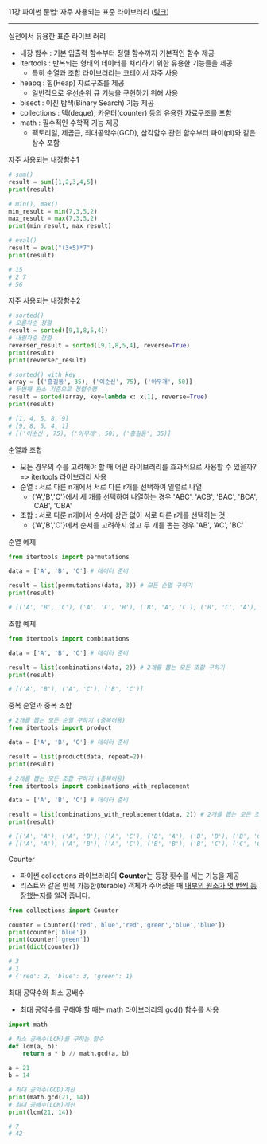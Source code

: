 11강 파이썬 문법: 자주 사용되는 표준 라이브러리 ([링크](https://youtu.be/W1SO2e5IaSo))

---

실전에서 유용한 표준 라이브 러리

- 내장 함수 : 기본 입출력 함수부터 정렬 함수까지 기본적인 함수 제공
- itertools : 반복되는 형태의 데이터를 처리하기 위한 유용한 기능들을 제공
  - 특히 순열과 조합 라이브러리는 코테이서 자주 사용
- heapq : 힙(Heap) 자료구조를 제공
  - 일반적으로 우선순위 큐 기능을 구현하기 위해 사용
- bisect :  이진 탐색(Binary Search) 기능 제공
- collections : 덱(deque), 카운터(counter) 등의 유용한 자료구조를 포함
- math : 필수적인 수학적 기능 제공
  - 팩토리얼, 제곱근, 최대공약수(GCD), 삼각함수 관련 함수부터 파이(pi)와 같은 상수 포함

자주 사용되는 내장함수1

```python
# sum()
result = sum([1,2,3,4,5])
print(result)

# min(), max()
min_result = min(7,3,5,2)
max_result = max(7,3,5,2)
print(min_result, max_result)

# eval()
result = eval("(3+5)*7")
print(result)

# 15
# 2 7
# 56
```

자주 사용되는 내장함수2

```python
# sorted()
# 오름차순 정렬
result = sorted([9,1,8,5,4])
# 내림차순 정렬
reverser_result = sorted([9,1,8,5,4], reverse=True)
print(result)
print(reverser_result)

# sorted() with key
array = [('홍길동', 35), ('이순신', 75), ('아무개', 50)]
# 두번째 원소 기준으로 정렬수행
result = sorted(array, key=lambda x: x[1], reverse=True)
print(result)

# [1, 4, 5, 8, 9]
# [9, 8, 5, 4, 1]
# [('이순신', 75), ('아무개', 50), ('홍길동', 35)]
```

순열과 조합

- 모든 경우의 수를 고려해야 할 때 어떤 라이브러리를 효과적으로 사용할 수 있을까?
  => itertools 라이브러리 사용
- 순열 : 서로 다른 n개에서 서로 다른 r개를 선택하여 일렬로 나열
  - {'A','B','C'}에서 세 개를 선택하여 나열하는 경우
    'ABC', 'ACB', 'BAC', 'BCA', 'CAB', 'CBA'
- 조합 : 서로 다룬 n개에서 순서에 상관 없이 서로 다른 r개를 선택하는 것
  - {'A','B','C'}에서 순서를 고려하지 않고 두 개를 뽑는 경우
    'AB', 'AC', 'BC'

순열 예제

```python
from itertools import permutations

data = ['A', 'B', 'C'] # 데이터 준비

result = list(permutations(data, 3)) # 모든 순열 구하기
print(result)

# [('A', 'B', 'C'), ('A', 'C', 'B'), ('B', 'A', 'C'), ('B', 'C', 'A'), ('C', 'A', 'B'), ('C', 'B', 'A')]
```

조합 예제

```python
from itertools import combinations

data = ['A', 'B', 'C'] # 데이터 준비

result = list(combinations(data, 2)) # 2개를 뽑는 모든 조합 구하기
print(result)

# [('A', 'B'), ('A', 'C'), ('B', 'C')]
```

중복 순열과 중복 조합

```python
# 2개를 뽑는 모든 순열 구하기 (중복허용)
from itertools import product

data = ['A', 'B', 'C'] # 데이터 준비

result = list(product(data, repeat=2)) 
print(result)

# 2개를 뽑는 모든 조합 구하기 (중복허용)
from itertools import combinations_with_replacement

data = ['A', 'B', 'C'] # 데이터 준비

result = list(combinations_with_replacement(data, 2)) # 2개를 뽑는 모든 조합 구하기
print(result)

# [('A', 'A'), ('A', 'B'), ('A', 'C'), ('B', 'A'), ('B', 'B'), ('B', 'C'), ('C', 'A'), ('C', 'B'), ('C', 'C')]
# [('A', 'A'), ('A', 'B'), ('A', 'C'), ('B', 'B'), ('B', 'C'), ('C', 'C')]
```

Counter

- 파이썬 collections 라이브러리의 **Counter**는 등장 횟수를 세는 기능을 제공
- 리스트와 같은 반복 가능한(iterable) 객체가 주어졌을 때 <u>내부의 원소가 몇 번씩 등장했는지</u>를 알려 줍니다.

```python
from collections import Counter

counter = Counter(['red','blue','red','green','blue','blue'])
print(counter['blue'])
print(counter['green'])
print(dict(counter))

# 3
# 1
# {'red': 2, 'blue': 3, 'green': 1}
```

최대 공약수와 최소 공배수

- 최대 공약수를 구해야 할 때는 math 라이브러리의 gcd() 함수를 사용

```python
import math

# 최소 공배수(LCM)를 구하는 함수
def lcm(a, b):
    return a * b // math.gcd(a, b)

a = 21
b = 14

# 최대 공약수(GCD)계산
print(math.gcd(21, 14))
# 최대 공배수(LCM)계산
print(lcm(21, 14))

# 7
# 42
```



